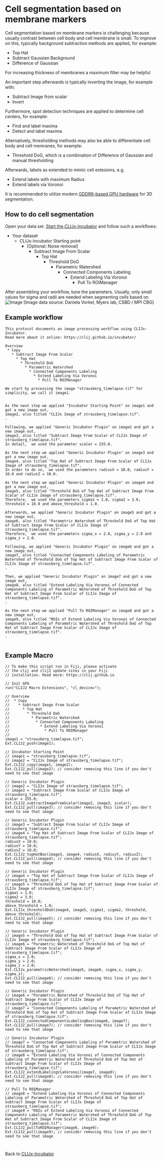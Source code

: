 # Cell segmentation based on membrane markers
Cell segmentation based on membrane markers is challenging because usually contrast between cell body and cell membrane is small.
To improve on this, typically background subtraction methods are applied, for example:
* Top Hat
* Subtract Gaussian Background
* Difference of Gaussian

For increasing thickness of membranes a maximum filter may be helpful

An important step afterwards is typically inverting the image, for example with:
* Subtract Image from scalar
* Invert

Furthermore, spot detection techniques are applied to determine cell centers, for example:
* Find and label maxima
* Detect and label maxima

Alternatively, thresholding methods may also be able to differentiate cell body and cell memranes, for example:
* Threshold DoG, which is a combination of Difference of Gaussian and manual thresholding

Afterwards, labels as extended to mimic cell extesions, e.g.
* Extend labels with maximum Radius
* Extend labels via Voronoi

It is recommended to utilize modern [GDDR6-based GPU hardware](https://clij.github.io/incubator/installation#hardware) for 3D segmentation.

## How to do cell segmentation
Open your data set. [Start the CLIJx-Incubator](https://clij.github.io/incubator/getting_started) and follow such a workflows:

* Your dataset
  * CLIJx-Incubator Starting point
    * [Optional: Noise removal]
      * Subtract Image From Scalar 
        * Top Hat 
          * Threshold DoG 
            * Parametric Watershed 
              * Connected Components Labeling 
                * Extend Labeling Via Voronoi 
                  * Pull To ROIManager 
      
After assembling your workflow, tune the parameters. Usually, only small values for sigma and radii are needed when segmenting cells based on 
![Image](images/membrane_based_cell_segmentation.png)
[Image data source: Daniela Vorkel, Myers lab, CSBD / MPI CBG]

## Example workflow
```
This protocol documents an image processing workflow using CLIJx-Incubator.
Read more about it online: https://clij.github.io/incubator/ 

Overview
 * Copy 
   * Subtract Image From Scalar 
     * Top Hat 
       * Threshold DoG 
         * Parametric Watershed 
           * Connected Components Labeling 
             * Extend Labeling Via Voronoi 
               * Pull To ROIManager 

We start by processing the image "strausberg_timelapse.tif" for simplicity, we call it image1.


As the next step we applied "Incubator Starting Point" on image1 and got a new image out, 
image2, also titled "CLIJx Image of strausberg_timelapse.tif".
.

Following, we applied "Generic Incubator Plugin" on image2 and got a new image out, 
image3, also titled "Subtract Image From Scalar of CLIJx Image of strausberg_timelapse.tif".
In detail,  we used the parameter scalar = 255.0.

As the next step we applied "Generic Incubator Plugin" on image3 and got a new image out, 
image4, also titled "Top Hat of Subtract Image From Scalar of CLIJx Image of strausberg_timelapse.tif".
In order to do so,  we used the parameters radiusX = 10.0, radiusY = 10.0 and radiusZ = 10.0.

As the next step we applied "Generic Incubator Plugin" on image4 and got a new image out, 
image5, also titled "Threshold DoG of Top Hat of Subtract Image From Scalar of CLIJx Image of strausberg_timelapse.tif".
Therefore,  we used the parameters sigma1 = 1.0, sigma2 = 3.0, threshold = 10.0 and above_threshold = 1.0.

Afterwards, we applied "Generic Incubator Plugin" on image5 and got a new image out, 
image6, also titled "Parametric Watershed of Threshold DoG of Top Hat of Subtract Image From Scalar of CLIJx Image of strausberg_timelapse.tif".
Therefore,  we used the parameters sigma_x = 2.0, sigma_y = 2.0 and sigma_z = 2.0.

Following, we applied "Generic Incubator Plugin" on image6 and got a new image out, 
image7, also titled "Connected Components Labeling of Parametric Watershed of Threshold DoG of Top Hat of Subtract Image From Scalar of CLIJx Image of strausberg_timelapse.tif".
.

Then, we applied "Generic Incubator Plugin" on image7 and got a new image out, 
image8, also titled "Extend Labeling Via Voronoi of Connected Components Labeling of Parametric Watershed of Threshold DoG of Top Hat of Subtract Image From Scalar of CLIJx Image of strausberg_timelapse.tif".
.

As the next step we applied "Pull To ROIManager" on image8 and got a new image out, 
image9, also titled "ROIs of Extend Labeling Via Voronoi of Connected Components Labeling of Parametric Watershed of Threshold DoG of Top Hat of Subtract Image From Scalar of CLIJx Image of strausberg_timelapse.tif".
.


```

## Example Macro

```
// To make this script run in Fiji, please activate 
// the clij and clij2 update sites in your Fiji 
// installation. Read more: https://clij.github.io

// Init GPU
run("CLIJ2 Macro Extensions", "cl_device=");

// Overview
//  * Copy 
//    * Subtract Image From Scalar 
//      * Top Hat 
//        * Threshold DoG 
//          * Parametric Watershed 
//            * Connected Components Labeling 
//              * Extend Labeling Via Voronoi 
//                * Pull To ROIManager 
// 
image1 = "strausberg_timelapse.tif";
Ext.CLIJ2_push(image1);

// Incubator Starting Point
// image1 = "strausberg_timelapse.tif";
// image2 = "CLIJx Image of strausberg_timelapse.tif";
Ext.CLIJ2_copy(image1, image2);
Ext.CLIJ2_pull(image2); // consider removing this line if you don't need to see that image

// Generic Incubator Plugin
// image2 = "CLIJx Image of strausberg_timelapse.tif";
// image3 = "Subtract Image From Scalar of CLIJx Image of strausberg_timelapse.tif";
scalar = 255.0;
Ext.CLIJ2_subtractImageFromScalar(image2, image3, scalar);
Ext.CLIJ2_pull(image3); // consider removing this line if you don't need to see that image

// Generic Incubator Plugin
// image3 = "Subtract Image From Scalar of CLIJx Image of strausberg_timelapse.tif";
// image4 = "Top Hat of Subtract Image From Scalar of CLIJx Image of strausberg_timelapse.tif";
radiusX = 10.0;
radiusY = 10.0;
radiusZ = 10.0;
Ext.CLIJ2_topHatBox(image3, image4, radiusX, radiusY, radiusZ);
Ext.CLIJ2_pull(image4); // consider removing this line if you don't need to see that image

// Generic Incubator Plugin
// image4 = "Top Hat of Subtract Image From Scalar of CLIJx Image of strausberg_timelapse.tif";
// image5 = "Threshold DoG of Top Hat of Subtract Image From Scalar of CLIJx Image of strausberg_timelapse.tif";
sigma1 = 1.0;
sigma2 = 3.0;
threshold = 10.0;
above_threshold = 1.0;
Ext.CLIJx_thresholdDoG(image4, image5, sigma1, sigma2, threshold, above_threshold);
Ext.CLIJ2_pull(image5); // consider removing this line if you don't need to see that image

// Generic Incubator Plugin
// image5 = "Threshold DoG of Top Hat of Subtract Image From Scalar of CLIJx Image of strausberg_timelapse.tif";
// image6 = "Parametric Watershed of Threshold DoG of Top Hat of Subtract Image From Scalar of CLIJx Image of strausberg_timelapse.tif";
sigma_x = 2.0;
sigma_y = 2.0;
sigma_z = 2.0;
Ext.CLIJx_parametricWatershed(image5, image6, sigma_x, sigma_y, sigma_z);
Ext.CLIJ2_pull(image6); // consider removing this line if you don't need to see that image

// Generic Incubator Plugin
// image6 = "Parametric Watershed of Threshold DoG of Top Hat of Subtract Image From Scalar of CLIJx Image of strausberg_timelapse.tif";
// image7 = "Connected Components Labeling of Parametric Watershed of Threshold DoG of Top Hat of Subtract Image From Scalar of CLIJx Image of strausberg_timelapse.tif";
Ext.CLIJ2_connectedComponentsLabelingBox(image6, image7);
Ext.CLIJ2_pull(image7); // consider removing this line if you don't need to see that image

// Generic Incubator Plugin
// image7 = "Connected Components Labeling of Parametric Watershed of Threshold DoG of Top Hat of Subtract Image From Scalar of CLIJx Image of strausberg_timelapse.tif";
// image8 = "Extend Labeling Via Voronoi of Connected Components Labeling of Parametric Watershed of Threshold DoG of Top Hat of Subtract Image From Scalar of CLIJx Image of strausberg_timelapse.tif";
Ext.CLIJ2_extendLabelingViaVoronoi(image7, image8);
Ext.CLIJ2_pull(image8); // consider removing this line if you don't need to see that image

// Pull To ROIManager
// image8 = "Extend Labeling Via Voronoi of Connected Components Labeling of Parametric Watershed of Threshold DoG of Top Hat of Subtract Image From Scalar of CLIJx Image of strausberg_timelapse.tif";
// image9 = "ROIs of Extend Labeling Via Voronoi of Connected Components Labeling of Parametric Watershed of Threshold DoG of Top Hat of Subtract Image From Scalar of CLIJx Image of strausberg_timelapse.tif";
Ext.CLIJ2_pullToROIManager(image8, image9);
Ext.CLIJ2_pull(image9); // consider removing this line if you don't need to see that image



```


Back to [CLIJx-Incubator](https://clij.github.io/incubator)